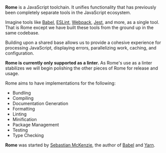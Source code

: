 **Rome** is a JavaScript toolchain. It unifies functionality that has previously been completely separate tools in the JavaScript ecosystem.

Imagine tools like [Babel](https://babeljs.io/), [ESLint](https://eslint.org/), [Webpack](https://webpack.js.org/), [Jest](https://jestjs.io/), and more, as a single tool. That is Rome except we have built these tools from the ground up in the same codebase.

Building upon a shared base allows us to provide a cohesive experience for processing JavaScript, displaying errors, parallelizing work, caching, and configuration.

**Rome is currently only supported as a linter.** As Rome's use as a linter stabilizes we will begin polishing the other pieces of Rome for release and usage.

Rome aims to have implementations for the following:

 - Bundling
 - Compiling
 - Documentation Generation
 - Formatting
 - Linting
 - Minification
 - Package Management
 - Testing
 - Type Checking

**Rome** was started by [Sebastian McKenzie](https://twitter.com/sebmck), the author of [Babel](https://babeljs.io) and [Yarn](https://yarnpkg.com).
